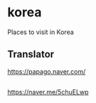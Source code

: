# korea
Places to visit in Korea

## Translator
https://papago.naver.com/

## 
https://naver.me/5chuELwp
